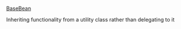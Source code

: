 [BaseBean](https://en.wikipedia.org/wiki/BaseBean)

Inheriting functionality from a utility class rather than delegating to it

